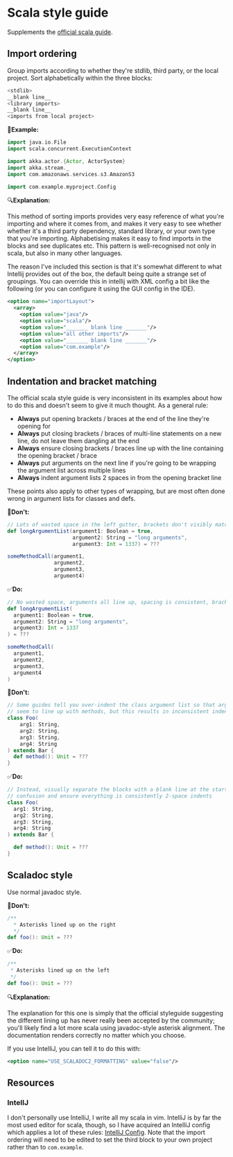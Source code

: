 # Scala style guide

Supplements the [official scala guide](https://docs.scala-lang.org/style/).

## Import ordering

Group imports according to whether they're stdlib, third party, or the local project.
Sort alphabetically within the three blocks:

```scala
<stdlib>
__blank line__
<library imports>
__blank line__
<imports from local project>
```

📎**Example:**

```scala
import java.io.File
import scala.concurrent.ExecutionContext

import akka.actor.{Actor, ActorSystem}
import akka.stream._
import com.amazonaws.services.s3.AmazonS3

import com.example.myproject.Config
```

🔍**Explanation:**

This method of sorting imports provides very easy reference of what you're importing and where it
comes from, and makes it very easy to see whether whether it's a third party dependency, standard
library, or your own type that you're importing. Alphabetising makes it easy to find imports in
the blocks and see duplicates etc. This pattern is well-recognised not only in scala, but also in
many other languages.

The reason I've included this section is that it's somewhat different to what Intellij provides
out of the box, the default being quite a strange set of groupings. You can override this in
intellij with XML config a bit like the following (or you can configure it using the GUI config
in the IDE).

```xml
<option name="importLayout">
  <array>
    <option value="java"/>
    <option value="scala"/>
    <option value="_______ blank line _______"/>
    <option value="all other imports"/>
    <option value="_______ blank line _______"/>
    <option value="com.example"/>
  </array>
</option>
```

## Indentation and bracket matching

The official scala style guide is very inconsistent in its examples about how to do this and
doesn't seem to give it much thought. As a general rule:

* **Always** put opening brackets / braces at the end of the line they're opening for
* **Always** put closing brackets / braces of multi-line statements on a new line,
  do not leave them dangling at the end
* **Always** ensure closing brackets / braces line up with the line containing the opening bracket
  / brace
* **Always** put arguments on the next line if you're going to be wrapping the argument list across
  multiple lines
* **Always** indent argument lists 2 spaces in from the opening bracket line

These points also apply to other types of wrapping, but are most often done wrong in argument lists
for classes and defs.

🚫**Don't:**

```scala
// Lots of wasted space in the left gutter, brackets don't visibly match
def longArgumentList(argument1: Boolean = true,
                     argument2: String = "long arguments",
                     argument3: Int = 1337) = ???

someMethodCall(argument1,
               argument2,
               argument3,
               argument4)
```

✅**Do:**

```scala
// No wasted space, arguments all line up, spacing is consistent, brackets match
def longArgumentList(
  argument1: Boolean = true,
  argument2: String = "long arguments",
  argument3: Int = 1337
) = ???

someMethodCall(
  argument1,
  argument2,
  argument3,
  argument4
)
```

🚫**Don't:**

```scala
// Some guides tell you over-indent the class argument list so that arguments don't
// seem to line up with methods, but this results in inconsistent indentation
class Foo(
    arg1: String,
    arg2: String,
    arg3: String,
    arg4: String
) extends Bar {
  def method(): Unit = ???
}
```

✅**Do:**

```scala
// Instead, visually separate the blocks with a blank line at the start of the body to avoid
// confusion and ensure everything is consistently 2-space indents
class Foo(
  arg1: String,
  arg2: String,
  arg3: String,
  arg4: String
) extends Bar {

  def method(): Unit = ???
}
```

## Scaladoc style

Use normal javadoc style.

🚫**Don't:**

```scala
/**
  * Asterisks lined up on the right
  */
def foo(): Unit = ???
```

✅**Do:**

```scala
/**
 * Asterisks lined up on the left
 */
def foo(): Unit = ???
```

🔍**Explanation:**

The explanation for this one is simply that the official styleguide suggesting the different lining
up has never really been accepted by the community; you'll likely find a lot more scala using
javadoc-style asterisk alignment. The documentation renders correctly no matter which you choose.

If you use IntelliJ, you can tell it to do this with:

```xml
<option name="USE_SCALADOC2_FORMATTING" value="false"/>
```

## Resources
### IntellJ
I don't personally use IntelliJ, I write all my scala in vim. IntelliJ is by far the most used
editor for scala, though, so I have acquired an IntelliJ config which applies a lot of these
rules: [IntelliJ Config](../resources/intellij-style.xml). Note that the import ordering will need
to be edited to set the third block to your own project rather than to `com.example`.
